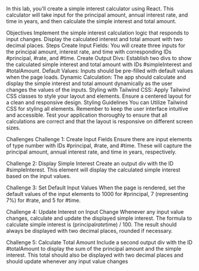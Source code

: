 In this lab, you'll create a simple interest calculator using React. This calculator will take input for the principal amount, annual interest rate, and time in years, and then calculate the simple interest and total amount.

Objectives
Implement the simple interest calculation logic that responds to input changes.
Display the calculated interest and total amount with two decimal places.
Steps
Create Input Fields: You will create three inputs for the principal amount, interest rate, and time with corresponding IDs #principal, #rate, and #time.
Create Output Divs: Establish two divs to show the calculated simple interest and total amount with IDs #simpleInterest and #totalAmount.
Default Values: Inputs should be pre-filled with default values when the page loads.
Dynamic Calculation: The app should calculate and display the simple interest and total amount dynamically as the user changes the values of the inputs.
Styling with Tailwind CSS: Apply Tailwind CSS classes to style your layout and elements. Ensure a centered layout for a clean and responsive design.
Styling Guidelines
You can Utilize Tailwind CSS for styling all elements.
Remember to keep the user interface intuitive and accessible. Test your application thoroughly to ensure that all calculations are correct and that the layout is responsive on different screen sizes.

Challenges
Challenge 1: Create Input Fields
Ensure there are input elements of type number with IDs #principal, #rate, and #time. These will capture the principal amount, annual interest rate, and time in years, respectively.

Challenge 2: Display Simple Interest
Create an output div with the ID #simpleInterest. This element will display the calculated simple interest based on the input values.

Challenge 3: Set Default Input Values
When the page is rendered, set the default values of the input elements to 1000 for #principal, 7 (representing 7%) for #rate, and 5 for #time.

Challenge 4: Update Interest on Input Change
Whenever any input value changes, calculate and update the displayed simple interest. The formula to calculate simple interest is (principal*rate*time) / 100. The result should always be displayed with two decimal places, rounded if necessary.

Challenge 5: Calculate Total Amount
Include a second output div with the ID #totalAmount to display the sum of the principal amount and the simple interest. This total should also be displayed with two decimal places and should update whenever any input value changes
